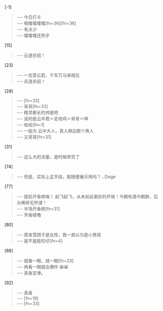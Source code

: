 
[-1] 
>--- 今日打卡<br>
>--- 哦嚯嚯嚯嚯[fn=36][fn=36]<br>
>--- 有点少<br>
>--- 嚯嚯嚯还热乎<br>

[15] 
>--- 云道杀招！<br>

[23] 
>--- 一支穿云箭，千军万马来相见<br>
>--- 兵道杀招！<br>

[28] 
>--- [fn=33]<br>
>--- 哥哥[fn=33]<br>
>--- 精灵都长的帅是吧<br>
>--- 说的是云中君＝走地鸡＝哥哥＝坤<br>
>--- 给给[fn=1]<br>
>--- 一般为 云中大人，真人擦边那个男人<br>
>--- 又哥哥[fn=31]<br>

[31] 
>--- 这么大的流量，是时候带货了<br>

[74] 
>--- 但是，实际上这手段，能随便展示用吗？…Doge<br>

[77] 
>--- 提前开香槟咯！
起飞起飞，从未如此美妙的开局！今朝有酒今朝醉，后头稀碎无所谓！<br>
>--- 半场开香槟[fn=31]<br>
>--- 开香槟噜<br>

[80] 
>--- 原来雪团子是女性，我一直以为是小男孩<br>
>--- 是不是姓旺仔[fn=4]<br>

[88] 
>--- 就看一眼，就一眼[fn=33]<br>
>--- 再看一眼就会爆炸 😁😁<br>
>--- 真香定律。<br>

[92] 
>--- 真香<br>
>--- [fn=19]<br>
>--- [fn=33]<br>
